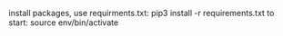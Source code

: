 install packages, use requirments.txt: pip3 install -r requirements.txt
to start: source env/bin/activate